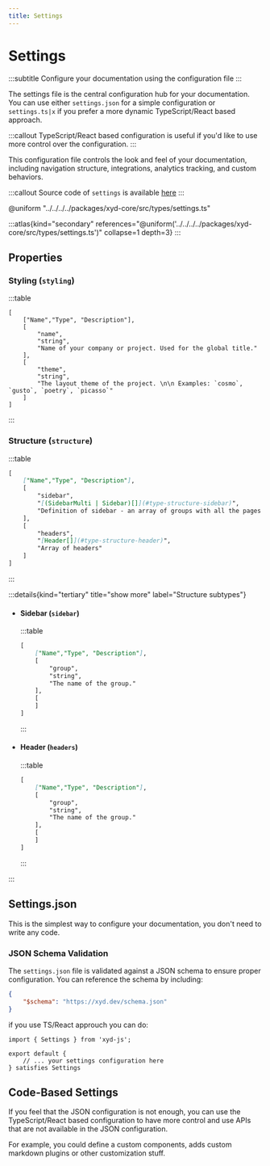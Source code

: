 ```yaml
---
title: Settings
---
```


# Settings
:::subtitle
Configure your documentation using the configuration file
:::

The settings file is the central configuration hub for your documentation.
You can use either `settings.json` for a simple configuration or `settings.ts|x` if you prefer a more dynamic TypeScript/React based approach.

:::callout
TypeScript/React based configuration is useful if you'd like to use more control over the configuration.
:::

This configuration file controls the look and feel of your documentation, including navigation structure, integrations, analytics tracking, and custom behaviors.

:::callout
Source code of `settings` is available [here](https://github.com/livesession/xyd/blob/master/packages/xyd-core/src/types/settings.ts)
:::

@uniform "../../../../packages/xyd-core/src/types/settings.ts"

:::atlas{kind="secondary" references="@uniform('../../../../packages/xyd-core/src/types/settings.ts')" collapse=1 depth=3}
:::

## Properties

### Styling (`styling`)
:::table
```tsx
[
    ["Name","Type", "Description"],
    [
        "name",
        "string",
        "Name of your company or project. Used for the global title."
    ],
    [
        "theme",
        "string",
        "The layout theme of the project. \n\n Examples: `cosmo`, `gusto`, `poetry`, `picasso`"
    ]
]
```
:::

### Structure (`structure`)
:::table
```md
[
    ["Name","Type", "Description"],
    [
        "sidebar",
        "[(SidebarMulti | Sidebar)[]](#type-structure-sidebar)",
        "Definition of sidebar - an array of groups with all the pages within that group"
    ],
    [
        "headers",
        "[Header[]](#type-structure-header)",
        "Array of headers"
    ]
]
```
:::

:::details{kind="tertiary" title="show more" label="Structure subtypes"}

* 
    #### Sidebar (`sidebar`)
    :::table
    ```md
    [
        ["Name","Type", "Description"],
        [
            "group",
            "string",
            "The name of the group."
        ],
        [
        ]
    ]
    ```
    :::

* 
    #### Header (`headers`)
    :::table
    ```md
    [
        ["Name","Type", "Description"],
        [
            "group",
            "string",
            "The name of the group."
        ],
        [
        ]
    ]
    ```
    :::

:::


## Settings.json
This is the simplest way to configure your documentation, you don't need to write any code.

### JSON Schema Validation
The `settings.json` file is validated against a JSON schema to ensure proper configuration. You can reference the schema by including:

```json
{
    "$schema": "https://xyd.dev/schema.json"
}
```

if you use TS/React approuch you can do:
```tsx
import { Settings } from 'xyd-js';

export default {
    // ... your settings configuration here
} satisfies Settings
```

## Code-Based Settings
If you feel that the JSON configuration is not enough, you can use the TypeScript/React based configuration
to have more control and use APIs that are not available in the JSON configuration.

For example, you could define a custom components, adds custom markdown plugins or other customization stuff.